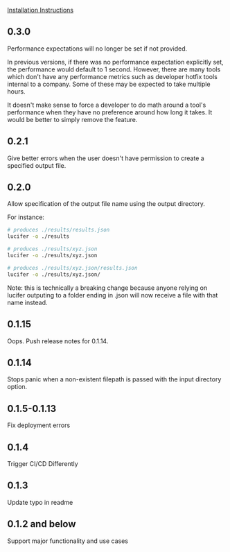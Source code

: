 [Installation Instructions](https://lucifer.winstonpuckett.com/docs/installation/)

## 0.3.0

Performance expectations will no longer be set if not provided. 

In previous versions, if there was no performance expectation explicitly set, the performance would default to 1 second. However, there are many tools which don't have any performance metrics such as developer hotfix tools internal to a company. Some of these may be expected to take multiple hours.

It doesn't make sense to force a developer to do math around a tool's performance when they have no preference around how long it takes. It would be better to simply remove the feature.

## 0.2.1

Give better errors when the user doesn't have permission to create a specified output file.

## 0.2.0

Allow specification of the output file name using the output directory.

For instance:
```bash
# produces ./results/results.json
lucifer -o ./results

# produces ./results/xyz.json
lucifer -o ./results/xyz.json

# produces ./results/xyz.json/results.json
lucifer -o ./results/xyz.json/
```

Note: this is technically a breaking change because anyone relying on lucifer outputing to a folder ending in .json will now receive a file with that name instead.

## 0.1.15

Oops. Push release notes for 0.1.14.

## 0.1.14

Stops panic when a non-existent filepath is passed with the input directory option.

## 0.1.5-0.1.13

Fix deployment errors

## 0.1.4

Trigger CI/CD Differently

## 0.1.3

Update typo in readme 

## 0.1.2 and below

Support major functionality and use cases